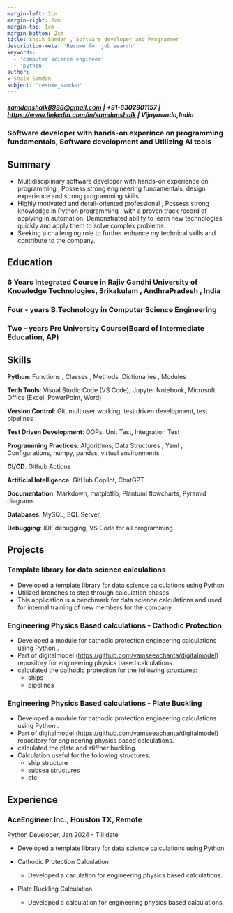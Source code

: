 ```yaml
---
margin-left: 2cm
margin-right: 2cm
margin-top: 1cm
margin-bottom: 2cm
title: Shaik Samdan , Software developer and Programmer
description-meta: 'Resume for job search'
keywords:
  - 'computer science engineer'
  - 'python'
author:
- Shaik Samdan
subject: 'resume_samdan'
---
```

##### <samdanshaik8998@gmail.com> |  +91-6302901157  | <https://www.linkedin.com/in/samdanshaik> | Vijayawada,India

### Software developer with hands-on experince on programming fundamentals, Software development and Utilizing AI tools

## Summary

- Multidisciplinary  software developer with hands-on experience on programming , Possess strong engineering fundamentals, design experience and strong programming skills.
- Highly motivated and detail-oriented professional , Possess strong knowledge in Python programming , with a proven track record of applying in automation. Demonstrated ability to learn new technologies quickly and apply them to solve complex problems.
- Seeking a challenging role to further enhance my technical skills and contribute to the company.
  
## Education

### 6 Years Integrated Course in Rajiv Gandhi University of Knowledge Technologies, Srikakulam , AndhraPradesh , India

### Four - years B.Technology in Computer Science Engineering 

### Two - years Pre University Course(Board of Intermediate Education, AP)

## Skills


**Python**: Functions , Classes , Methods ,Dictionaries , Modules 

**Tech Tools**: Visual Studio Code (VS Code), Jupyter Notebook, Microsoft Office (Excel, PowerPoint, Word)

**Version Control**: Git, multiuser working, test driven development, test pipelines

**Test Driven Development**: OOPs, Unit Test, Integration Test

**Programming Practices**: Algorithms, Data Structures , Yaml , Configurations, numpy, pandas, virtual environments 

**CI/CD**: Github Actions

**Artificial Intelligence**: GitHub Copilot, ChatGPT

**Documentation**: Markdown, matplotlib, Plantuml flowcharts, Pyramid diagrams

**Databases**: MySQL, SQL Server

**Debugging**: IDE debugging, VS Code for all programming

## Projects

### Template library for data science calculations

- Developed a template library for data science calculations using Python.
- Utilized branches to step through calculation phases
- This application is a benchmark for data science calculations and used for internal training of new members for the company.

### Engineering Physics Based calculations - Cathodic Protection

- Developed a module for cathodic protection engineering calculations using Python .
- Part of digitalmodel (<https://github.com/vamseeachanta/digitalmodel>) repository for engineering physics based calculations.
- calculated the cathodic protection for the following structures:
  - ships
  - pipelines

### Engineering Physics Based calculations - Plate Buckling

- Developed a module for cathodic protection engineering calculations using Python .
- Part of digitalmodel (<https://github.com/vamseeachanta/digitalmodel>) repository for engineering physics based calculations.
- calculated the plate and stiffner buckling.
- Calculation useful for the following structures:
  - ship structure
  - subsea structures
  - etc

## Experience

### AceEngineer Inc., Houston TX, Remote

Python Developer, Jan 2024 - Till date

- Developed a template library for data science calculations using Python.

- Cathodic Protection Calculation
  - Developed a caculation for engineering physics based calculations.

- Plate Buckling Calculation
  - Developed a calculation for engineering physics based calculations.
